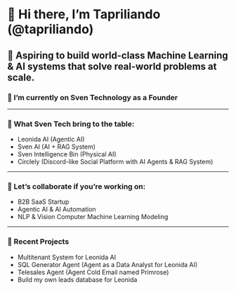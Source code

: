 # 👋 Hi there, I’m **Tapriliando** (@tapriliando)

**🚀 Aspiring to build world-class Machine Learning & AI systems that solve real-world problems at scale.**
---

### 🌱 I’m currently on Sven Technology as a Founder

---

### 🌟 What Sven Tech bring to the table:
- Leonida AI (Agentic AI)
- Sven AI (AI + RAG System)
- Sven Intelligence Bin (Physical AI)
- Circlely (Discord-like Social Platform with AI Agents & RAG System)
---

### 🤝 Let’s collaborate if you’re working on:
- B2B SaaS Startup
- Agentic AI & AI Automation
- NLP & Vision Computer Machine Learning Modeling

---

### 🔭 Recent Projects
- Multitenant System for Leonida AI
- SQL Generator Agent (Agent as a Data Analyst for Leonida AI)
- Telesales Agent (Agent Cold Email named Primrose)
- Build my own leads database for Leonida 

